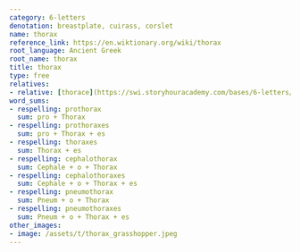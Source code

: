 ```yaml
---
category: 6-letters
denotation: breastplate, cuirass, corslet
name: thorax
reference_link: https://en.wiktionary.org/wiki/thorax
root_language: Ancient Greek
root_name: thorax
title: thorax
type: free
relatives:
- relative: [thorace](https://swi.storyhouracademy.com/bases/6-letters/thorace-thorax/)
word_sums:
- respelling: prothorax
  sum: pro + Thorax
- respelling: prothoraxes
  sum: pro + Thorax + es
- respelling: thoraxes
  sum: Thorax + es
- respelling: cephalothorax
  sum: Cephale + o + Thorax
- respelling: cephalothoraxes
  sum: Cephale + o + Thorax + es
- respelling: pneumothorax
  sum: Pneum + o + Thorax
- respelling: pneumothoraxes
  sum: Pneum + o + Thorax + es
other_images:
- image: /assets/t/thorax_grasshopper.jpeg
---
```


